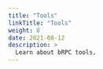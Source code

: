 ```yaml
---
title: "Tools"
linkTitle: "Tools"
weight: 8
date: 2021-08-12
description: >
  Learn about bRPC tools.
---
```

